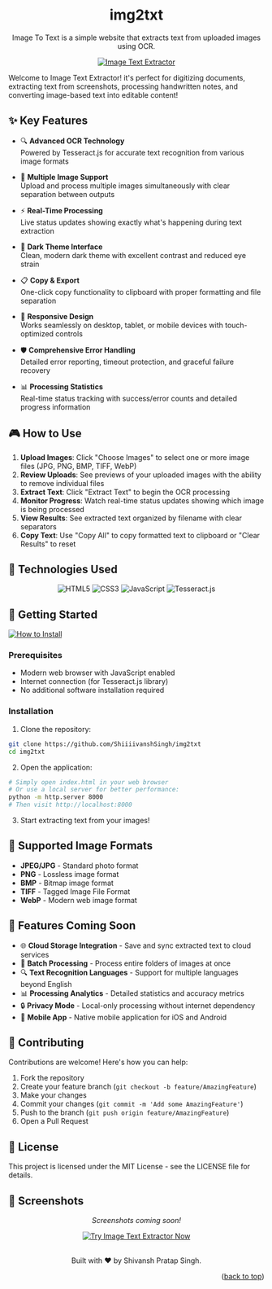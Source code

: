 <a name="readme-top"></a>

<div align="center">
  <h1>img2txt</h1>
  <p>Image To Text is a simple website that extracts text from uploaded images using OCR.</p>


  <a href="https://shiiiivanshsingh.github.io/img2txt/"><img src="https://img.shields.io/badge/Image-Text_Extractor-0066FF?style=for-the-badge&logo=javascript&logoColor=white" alt="Image Text Extractor"></a>

</div>

Welcome to Image Text Extractor! it's perfect for digitizing documents, extracting text from screenshots, processing handwritten notes, and converting image-based text into editable content!

## ✨ Key Features

* 🔍 **Advanced OCR Technology**
  </br>Powered by Tesseract.js for accurate text recognition from various image formats

* 📁 **Multiple Image Support**
  </br>Upload and process multiple images simultaneously with clear separation between outputs

* ⚡ **Real-Time Processing**
  </br>Live status updates showing exactly what's happening during text extraction

* 🎨 **Dark Theme Interface**
  </br>Clean, modern dark theme with excellent contrast and reduced eye strain

* 📋 **Copy & Export**
  </br>One-click copy functionality to clipboard with proper formatting and file separation

* 📱 **Responsive Design**
  </br>Works seamlessly on desktop, tablet, or mobile devices with touch-optimized controls

* 🛡️ **Comprehensive Error Handling**
  </br>Detailed error reporting, timeout protection, and graceful failure recovery

* 📊 **Processing Statistics**
  </br>Real-time status tracking with success/error counts and detailed progress information

## 🎮 How to Use

1. **Upload Images**: Click "Choose Images" to select one or more image files (JPG, PNG, BMP, TIFF, WebP)
2. **Review Uploads**: See previews of your uploaded images with the ability to remove individual files
3. **Extract Text**: Click "Extract Text" to begin the OCR processing
4. **Monitor Progress**: Watch real-time status updates showing which image is being processed
5. **View Results**: See extracted text organized by filename with clear separators
6. **Copy Text**: Use "Copy All" to copy formatted text to clipboard or "Clear Results" to reset

## 🔧 Technologies Used

<div align="center">
  <img src="https://img.shields.io/badge/HTML5-E34F26?style=for-the-badge&logo=html5&logoColor=white" alt="HTML5">
  <img src="https://img.shields.io/badge/CSS3-1572B6?style=for-the-badge&logo=css3&logoColor=white" alt="CSS3">
  <img src="https://img.shields.io/badge/JavaScript-F7DF1E?style=for-the-badge&logo=javascript&logoColor=black" alt="JavaScript">
  <img src="https://img.shields.io/badge/Tesseract.js-000000?style=for-the-badge&logo=tesseract&logoColor=white" alt="Tesseract.js">
</div>

## 🚀 Getting Started

  <a href="#-getting-started"><img src="https://img.shields.io/badge/🔧%20How%20to%20Install-808080?style=for-the-badge" alt="How to Install"></a>

### Prerequisites
- Modern web browser with JavaScript enabled
- Internet connection (for Tesseract.js library)
- No additional software installation required

### Installation
1. Clone the repository:
```bash
git clone https://github.com/ShiiiivanshSingh/img2txt
cd img2txt
```

2. Open the application:
```bash
# Simply open index.html in your web browser
# Or use a local server for better performance:
python -m http.server 8000
# Then visit http://localhost:8000
```

3. Start extracting text from your images!

## 📸 Supported Image Formats

* **JPEG/JPG** - Standard photo format
* **PNG** - Lossless image format
* **BMP** - Bitmap image format
* **TIFF** - Tagged Image File Format
* **WebP** - Modern web image format

## 🎯 Features Coming Soon

* 🌐 **Cloud Storage Integration** - Save and sync extracted text to cloud services
* 📄 **Batch Processing** - Process entire folders of images at once
* 🔍 **Text Recognition Languages** - Support for multiple languages beyond English
* 📊 **Processing Analytics** - Detailed statistics and accuracy metrics
* 🔒 **Privacy Mode** - Local-only processing without internet dependency
* 📱 **Mobile App** - Native mobile application for iOS and Android

## 🤝 Contributing

Contributions are welcome! Here's how you can help:

1. Fork the repository
2. Create your feature branch (`git checkout -b feature/AmazingFeature`)
3. Make your changes
4. Commit your changes (`git commit -m 'Add some AmazingFeature'`)
5. Push to the branch (`git push origin feature/AmazingFeature`)
6. Open a Pull Request

## 📄 License

This project is licensed under the MIT License - see the LICENSE file for details.

## 🌟 Screenshots

<div align="center">
  <p><i>Screenshots coming soon!</i></p>
</div>

<div align="center">
  <a href="https://github.com/ShiiiivanshSingh/img2txt"><img src="https://img.shields.io/badge/📸%20Try%20Image%20Text%20Extractor%20Now-4285F4?style=for-the-badge" alt="Try Image Text Extractor Now"></a>
</div>

<div align="center">
<br>

  Built with ♥️ by Shivansh Pratap Singh.
</div>

<p align="right">(<a href="#readme-top">back to top</a>)</p>
